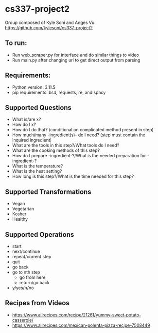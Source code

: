 # cs337-project2

Group composed of Kyle Soni and Anges Vu
https://github.com/kylesoni/cs337-project2

## To run:
- Run web_scraper.py for interface and do similar things to video
- Run main.py after changing url to get direct output from parsing

## Requirements:
- Python version: 3.11.5
- pip requirements: bs4, requests, re, and spacy

## Supported Questions
- What is/are x?
- How do I x?
- How do I do that? (conditional on complicated method present in step)
- How much/many -ingredient(s)- do I need? (step must contain the inquired ingredient)
- What are the tools in this step?/What tools do I need?
- What are the cooking methods of this step?
- How do I prepare -ingredient-?/What is the needed preparation for -ingredient-?
- What is the temperature?
- What is the heat setting?
- How long is this step?/What is the time needed for this step?

## Supported Transformations
- Vegan
- Vegetarian
- Kosher
- Healthy

## Supported Operations
- start
- next/continue
- repeat/current step
- quit
- go back
- go to nth step
    - go from here
    - return/go back
- y/yes/n/no

## Recipes from Videos
- https://www.allrecipes.com/recipe/21261/yummy-sweet-potato-casserole/
- https://www.allrecipes.com/mexican-polenta-pizza-recipe-7508449